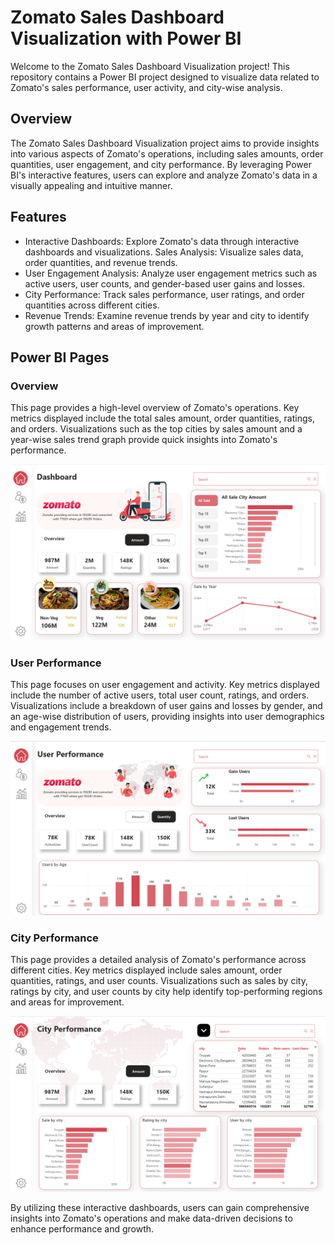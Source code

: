 # Zomato Sales Dashboard Visualization with Power BI

Welcome to the Zomato Sales Dashboard Visualization project! This repository contains a Power BI project designed to visualize data related to Zomato's sales performance, user activity, and city-wise analysis.

## Overview

The Zomato Sales Dashboard Visualization project aims to provide insights into various aspects of Zomato's operations, including sales amounts, order quantities, user engagement, and city performance. By leveraging Power BI's interactive features, users can explore and analyze Zomato's data in a visually appealing and intuitive manner.

## Features

- Interactive Dashboards: Explore Zomato's data through interactive dashboards and visualizations.
Sales Analysis: Visualize sales data, order quantities, and revenue trends.
- User Engagement Analysis: Analyze user engagement metrics such as active users, user counts, and gender-based user gains and losses.
- City Performance: Track sales performance, user ratings, and order quantities across different cities.
- Revenue Trends: Examine revenue trends by year and city to identify growth patterns and areas of improvement.

## Power BI Pages

### Overview

This page provides a high-level overview of Zomato's operations. Key metrics displayed include the total sales amount, order quantities, ratings, and orders. Visualizations such as the top cities by sales amount and a year-wise sales trend graph provide quick insights into Zomato's performance.

<img width="876" alt="overview" src="./img/overview.png">

### User Performance

This page focuses on user engagement and activity. Key metrics displayed include the number of active users, total user count, ratings, and orders. Visualizations include a breakdown of user gains and losses by gender, and an age-wise distribution of users, providing insights into user demographics and engagement trends.

<img width="876" alt="User Performance" src="./img/user-performance.png">

### City Performance

This page provides a detailed analysis of Zomato's performance across different cities. Key metrics displayed include sales amount, order quantities, ratings, and user counts. Visualizations such as sales by city, ratings by city, and user counts by city help identify top-performing regions and areas for improvement.

<img width="876" alt="City Performance" src="./img/city-performance.png">

By utilizing these interactive dashboards, users can gain comprehensive insights into Zomato's operations and make data-driven decisions to enhance performance and growth.